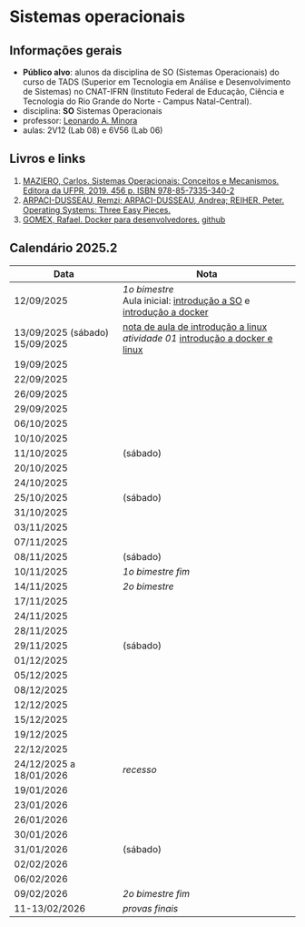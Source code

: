 # Sistemas operacionais

## Informações gerais
- **Público alvo**: alunos da disciplina de SO (Sistemas Operacionais) do curso de TADS (Superior em Tecnologia em Análise e Desenvolvimento de Sistemas) no CNAT-IFRN (Instituto Federal de Educação, Ciência e Tecnologia do Rio Grande do Norte - Campus Natal-Central).
- disciplina: **SO** Sistemas Operacionais
- professor: [Leonardo A. Minora](https://github.com/leonardo-minora)
- aulas: 2V12 (Lab 08) e 6V56 (Lab 06)

## Livros e links

1. [MAZIERO, Carlos. Sistemas Operacionais: Conceitos e Mecanismos. Editora da UFPR, 2019. 456 p. ISBN 978-85-7335-340-2](https://wiki.inf.ufpr.br/maziero/doku.php?id=socm:start)
2. [ARPACI-DUSSEAU, Remzi; ARPACI-DUSSEAU, Andrea; REIHER, Peter. Operating Systems: Three Easy Pieces.](https://pages.cs.wisc.edu/~remzi/OSTEP/)
3. [GOMEX, Rafael. Docker para desenvolvedores.](https://leanpub.com/dockerparadesenvolvedores) [github](https://github.com/gomex/docker-para-desenvolvedores)

## Calendário 2025.2

| Data       | Nota |
| ---------- | ---- |
| 12/09/2025 | *1o bimestre*<br />Aula inicial: [introdução a SO](https://github.com/sistemas-operacionais/2025.2-Notas-01-Introducao) e [introdução a docker](https://github.com/sistemas-operacionais/2025.2-Notas-02-Docker-Introducao)|
| 13/09/2025 (sábado)<br />15/09/2025 | [nota de aula de introdução a linux](https://github.com/sistemas-operacionais/2025-2-Notas-03-Linux-Intro)<br />*atividade 01* [introdução a docker e linux](https://github.com/sistemas-operacionais/2025.2-Atividades-02-Docker-Introducao/) |
| 19/09/2025 | |
| 22/09/2025 | |
| 26/09/2025 | |
| 29/09/2025 | |
| 06/10/2025 | |
| 10/10/2025 | |
| 11/10/2025 | (sábado) |
| 20/10/2025 | |
| 24/10/2025 | |
| 25/10/2025 | (sábado) |
| 31/10/2025 | |
| 03/11/2025 | |
| 07/11/2025 | |
| 08/11/2025 | (sábado) |
| 10/11/2025 | _1o bimestre fim_<br /> |
| 14/11/2025 | *2o bimestre*<br /> |
| 17/11/2025 |  |
| 24/11/2025 |  |
| 28/11/2025 |  |
| 29/11/2025 | (sábado) |
| 01/12/2025 |  |
| 05/12/2025 |  |
| 08/12/2025 |  |
| 12/12/2025 |  |
| 15/12/2025 |  |
| 19/12/2025 |  |
| 22/12/2025 |  |
| 24/12/2025 a 18/01/2026 | *recesso* |
| 19/01/2026 | |
| 23/01/2026 | |
| 26/01/2026 | |
| 30/01/2026 | |
| 31/01/2026 | (sábado) |
| 02/02/2026 | |
| 06/02/2026 | |
| 09/02/2026 | _2o bimestre fim_<br /> |
| 11-13/02/2026 | *provas finais* |
